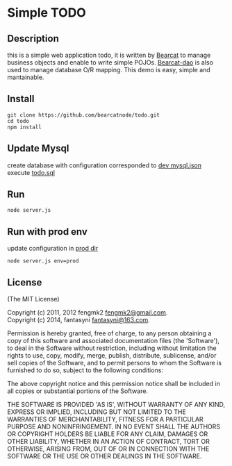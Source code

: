 # Simple TODO

## Description

this is a simple web application todo, it is written by [Bearcat](https://github.com/bearcatnode/bearcat) to manage business objects and enable to write simple POJOs. [Bearcat-dao](https://github.com/bearcatnode/bearcat-dao) is also used to manage database O/R mapping. This demo is easy, simple and mantainable.  

## Install

```
git clone https://github.com/bearcatnode/todo.git
cd todo  
npm install  
```
    
## Update Mysql

create database with configuration corresponded to [dev mysql.json](https://github.com/bearcatnode/todo/blob/master/config/dev/mysql.json)  
execute [todo.sql](https://github.com/bearcatnode/todo/blob/master/todo.sql)

## Run

```    
node server.js
```

## Run with prod env

update configuration in [prod dir](https://github.com/bearcatnode/todo/tree/master/config/prod)    

```
node server.js env=prod
```

## License 

(The MIT License)

Copyright (c) 2011, 2012 fengmk2 <fengmk2@gmail.com>.  
Copyright (c) 2014, fantasyni <fantasyni@163.com>.

Permission is hereby granted, free of charge, to any person obtaining
a copy of this software and associated documentation files (the
'Software'), to deal in the Software without restriction, including
without limitation the rights to use, copy, modify, merge, publish,
distribute, sublicense, and/or sell copies of the Software, and to
permit persons to whom the Software is furnished to do so, subject to
the following conditions:

The above copyright notice and this permission notice shall be
included in all copies or substantial portions of the Software.

THE SOFTWARE IS PROVIDED 'AS IS', WITHOUT WARRANTY OF ANY KIND,
EXPRESS OR IMPLIED, INCLUDING BUT NOT LIMITED TO THE WARRANTIES OF
MERCHANTABILITY, FITNESS FOR A PARTICULAR PURPOSE AND NONINFRINGEMENT.
IN NO EVENT SHALL THE AUTHORS OR COPYRIGHT HOLDERS BE LIABLE FOR ANY
CLAIM, DAMAGES OR OTHER LIABILITY, WHETHER IN AN ACTION OF CONTRACT,
TORT OR OTHERWISE, ARISING FROM, OUT OF OR IN CONNECTION WITH THE
SOFTWARE OR THE USE OR OTHER DEALINGS IN THE SOFTWARE.